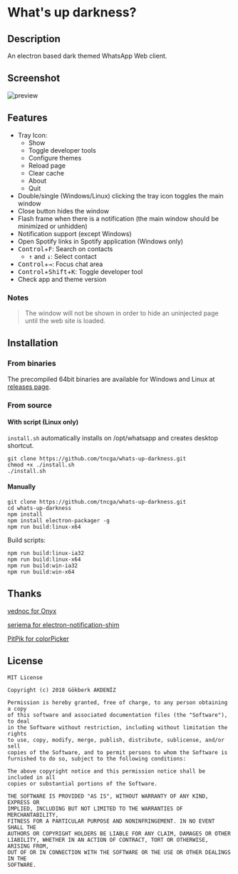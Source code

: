 
# What's up darkness?

## Description
An electron based dark themed WhatsApp Web client.

## Screenshot
![preview](https://image.ibb.co/nhjj49/app.jpg)

## Features
 - Tray Icon:
	- Show
	- Toggle developer tools
	- Configure themes
	- Reload page
	- Clear cache
	- About
	- Quit
 - Double/single (Windows/Linux) clicking the tray icon toggles the main window
 - Close button hides the window
 - Flash frame when there is a notification (the main window should be minimized or unhidden)
 - Notification support (except Windows)
 - Open Spotify links in Spotify application (Windows only)
 - <kbd>Control</kbd>+<kbd>F</kbd>: Search on contacts
	 - <kbd>↑</kbd> and <kbd>↓</kbd>: Select contact
 - <kbd>Control</kbd>+<kbd>→</kbd>: Focus chat area
 - <kbd>Control</kbd>+<kbd>Shift</kbd>+<kbd>K</kbd>: Toggle developer tool
 - Check app and theme version


### Notes
> The window will not be shown in order to hide an uninjected page until the web site is loaded.

## Installation
### From binaries
The precompiled 64bit binaries are available for Windows and Linux at [releases page](https://github.com/tncga/whats-up-darkness/releases/latest).

### From source
#### With script (Linux only)
`install.sh` automatically installs on /opt/whatsapp and creates desktop shortcut.

	git clone https://github.com/tncga/whats-up-darkness.git
	chmod +x ./install.sh
	./install.sh

#### Manually
	git clone https://github.com/tncga/whats-up-darkness.git
	cd whats-up-darkness
	npm install
	npm install electron-packager -g
	npm run build:linux-x64

Build scripts:

	npm run build:linux-ia32
	npm run build:linux-x64
	npm run build:win-ia32
	npm run build:win-x64

## Thanks
[vednoc for Onyx](https://github.com/vednoc/onyx)

[seriema for electron-notification-shim](https://github.com/seriema/electron-notification-shim)

[PitPik for colorPicker](https://github.com/PitPik/colorPicker)

## License

	MIT License

	Copyright (c) 2018 Gökberk AKDENİZ

	Permission is hereby granted, free of charge, to any person obtaining a copy
	of this software and associated documentation files (the "Software"), to deal
	in the Software without restriction, including without limitation the rights
	to use, copy, modify, merge, publish, distribute, sublicense, and/or sell
	copies of the Software, and to permit persons to whom the Software is
	furnished to do so, subject to the following conditions:

	The above copyright notice and this permission notice shall be included in all
	copies or substantial portions of the Software.

	THE SOFTWARE IS PROVIDED "AS IS", WITHOUT WARRANTY OF ANY KIND, EXPRESS OR
	IMPLIED, INCLUDING BUT NOT LIMITED TO THE WARRANTIES OF MERCHANTABILITY,
	FITNESS FOR A PARTICULAR PURPOSE AND NONINFRINGEMENT. IN NO EVENT SHALL THE
	AUTHORS OR COPYRIGHT HOLDERS BE LIABLE FOR ANY CLAIM, DAMAGES OR OTHER
	LIABILITY, WHETHER IN AN ACTION OF CONTRACT, TORT OR OTHERWISE, ARISING FROM,
	OUT OF OR IN CONNECTION WITH THE SOFTWARE OR THE USE OR OTHER DEALINGS IN THE
	SOFTWARE.
